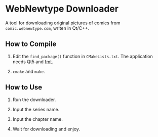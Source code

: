 # WebNewtype Downloader



A tool for downloading original pictures of comics from `comic.webnewtype.com`, writen in Qt/C++.

## How to Compile

1. Edit the `find_package()` function in `CMakeLists.txt`. The application needs Qt5 and [fmt](https://github.com/fmtlib/fmt).

2. `cmake` and `make`.

## How to Use

1. Run the downloader.

2. Input the series name.

3. Input the chapter name.

4. Wait for downloading and enjoy.

